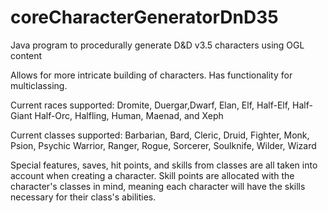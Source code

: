 # coreCharacterGeneratorDnD35
Java program to procedurally generate D&amp;D v3.5 characters using OGL content

Allows for more intricate building of characters. 
Has functionality for multiclassing. 

Current races supported:
Dromite, Duergar,Dwarf, Elan, Elf, Half-Elf, Half-Giant Half-Orc, Halfling, Human, Maenad, and Xeph

Current classes supported:
Barbarian, Bard, Cleric, Druid, Fighter, Monk, Psion, Psychic Warrior, Ranger, Rogue, Sorcerer, Soulknife, Wilder, Wizard

Special features, saves, hit points, and skills from classes are all taken into account when creating a character. Skill points are allocated with the character's classes in mind, meaning each character will have the skills necessary for their class's abilities. 
